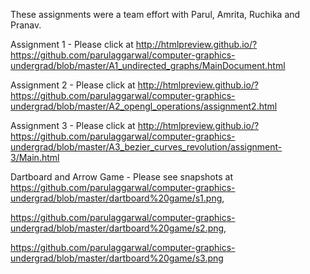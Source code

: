 These assignments were a team effort with Parul, Amrita, Ruchika and Pranav. 

Assignment 1 - Please click at http://htmlpreview.github.io/?https://github.com/parulaggarwal/computer-graphics-undergrad/blob/master/A1_undirected_graphs/MainDocument.html 


Assignment 2 - Please click at http://htmlpreview.github.io/?https://github.com/parulaggarwal/computer-graphics-undergrad/blob/master/A2_opengl_operations/assignment2.html


Assignment 3 - Please click at http://htmlpreview.github.io/?https://github.com/parulaggarwal/computer-graphics-undergrad/blob/master/A3_bezier_curves_revolution/assignment-3/Main.html


Dartboard and Arrow Game - Please see snapshots at https://github.com/parulaggarwal/computer-graphics-undergrad/blob/master/dartboard%20game/s1.png,

https://github.com/parulaggarwal/computer-graphics-undergrad/blob/master/dartboard%20game/s2.png,

https://github.com/parulaggarwal/computer-graphics-undergrad/blob/master/dartboard%20game/s3.png
